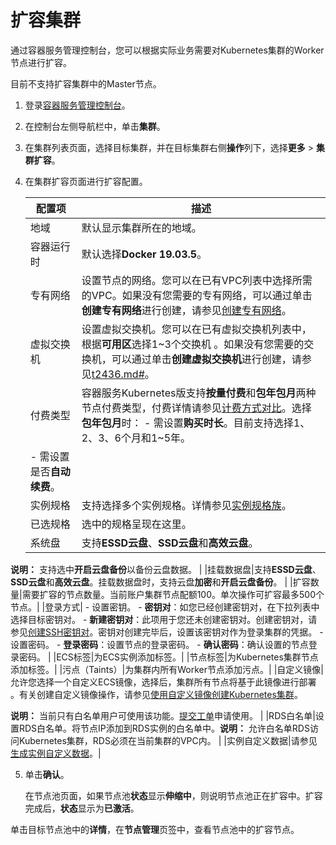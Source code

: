 # 扩容集群

通过容器服务管理控制台，您可以根据实际业务需要对Kubernetes集群的Worker节点进行扩容。

目前不支持扩容集群中的Master节点。

1.  登录[容器服务管理控制台](https://cs.console.aliyun.com)。

2.  在控制台左侧导航栏中，单击**集群**。

3.  在集群列表页面，选择目标集群，并在目标集群右侧**操作**列下，选择**更多** \> **集群扩容**。

4.  在集群扩容页面进行扩容配置。

    |配置项|描述|
    |---|--|
    |地域|默认显示集群所在的地域。|
    |容器运行时|默认选择**Docker 19.03.5**。|
    |专有网络|设置节点的网络。您可以在已有VPC列表中选择所需的VPC。如果没有您需要的专有网络，可以通过单击**创建专有网络**进行创建，请参见[创建专有网络](/intl.zh-CN/专有网络和交换机/管理专有网络/创建专有网络.md)。|
    |虚拟交换机|设置虚拟交换机。您可以在已有虚拟交换机列表中，根据**可用区**选择1~3个交换机 。如果没有您需要的交换机，可以通过单击**创建虚拟交换机**进行创建，请参见[t2436.md\#](/intl.zh-CN/专有网络和交换机/管理交换机/创建交换机.md)。 |
    |付费类型|容器服务Kubernetes版支持**按量付费**和**包年包月**两种节点付费类型，付费详情请参见[计费方式对比](/intl.zh-CN/产品定价/计费方式对比.md)。选择**包年包月**时：    -   需设置**购买时长**。目前支持选择1、2、3、6个月和1~5年。
    -   需设置是否**自动续费**。 |
    |实例规格|支持选择多个实例规格。详情参见[实例规格族](/intl.zh-CN/实例/实例规格族.md)。|
    |已选规格|选中的规格呈现在这里。|
    |系统盘|支持**ESSD云盘**、**SSD云盘**和**高效云盘**。

**说明：** 支持选中**开启云盘备份**以备份云盘数据。 |
    |挂载数据盘|支持**ESSD云盘**、**SSD云盘**和**高效云盘**。挂载数据盘时，支持云盘**加密**和**开启云盘备份**。 |
    |扩容数量|需要扩容的节点数量。当前账户集群节点配额100。单次操作可扩容最多500个节点。|
    |登录方式|    -   设置密钥。
        -   **密钥对**：如您已经创建密钥对，在下拉列表中选择目标密钥对。
        -   **新建密钥对**：此项用于您还未创建密钥对。创建密钥对，请参见[创建SSH密钥对](/intl.zh-CN/安全/SSH密钥对/使用SSH密钥对/创建SSH密钥对.md)。密钥对创建完毕后，设置该密钥对作为登录集群的凭据。
    -   设置密码。
        -   **登录密码**：设置节点的登录密码。
        -   **确认密码**：确认设置的节点登录密码。 |
    |ECS标签|为ECS实例添加标签。|
    |节点标签|为Kubernetes集群节点添加标签。|
    |污点（Taints）|为集群内所有Worker节点添加污点。|
    |自定义镜像|允许您选择一个自定义ECS镜像，选择后，集群所有节点将基于此镜像进行部署 。有关创建自定义镜像操作，请参见[使用自定义镜像创建Kubernetes集群](/intl.zh-CN/最佳实践/集群/使用自定义镜像创建Kubernetes集群.md)。

**说明：** 当前只有白名单用户可使用该功能。[提交工单](https://selfservice.console.aliyun.com/ticket/scene/ecs/%E4%BA%91%E6%9C%8D%E5%8A%A1%E5%99%A8%20ECS/detail)申请使用。 |
    |RDS白名单|设置RDS白名单。将节点IP添加到RDS实例的白名单中。**说明：** 允许白名单RDS访问Kubernetes集群，RDS必须在当前集群的VPC内。 |
    |实例自定义数据|请参见[生成实例自定义数据](/intl.zh-CN/实例/管理实例/使用实例自定义数据/生成实例自定义数据.md)。|

5.  单击**确认**。

    在节点池页面，如果节点池**状态**显示**伸缩中**，则说明节点池正在扩容中。扩容完成后，**状态**显示为**已激活**。


单击目标节点池中的**详情**，在**节点管理**页签中，查看节点池中的扩容节点。


